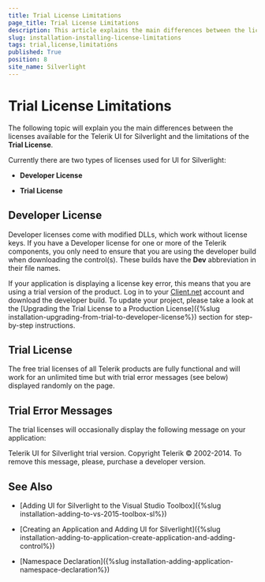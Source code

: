```yaml
---
title: Trial License Limitations
page_title: Trial License Limitations
description: This article explains the main differences between the licenses available for the Telerik UI for Silverlight and the limitations of the Trial License.
slug: installation-installing-license-limitations
tags: trial,license,limitations
published: True
position: 8
site_name: Silverlight
---
```


# Trial License Limitations

The following topic will explain you the main differences between the licenses available for the Telerik UI for Silverlight and the limitations of the __Trial License__.

Currently there are two types of licenses used for UI for Silverlight:

* __Developer License__

* __Trial License__

## Developer License

Developer licenses come with modified DLLs, which work without license keys. If you have a Developer license for one or more of the Telerik components, you only need to ensure that you are using the developer build when downloading the control(s). These builds have the __Dev__ abbreviation in their file names.

If your application is displaying a license key error, this means that you are using a trial version of the product. Log in to your [Client.net](http://www.Telerik.com/clientnet/) account and download the developer build. To update your project, please take a look at the [Upgrading the Trial License to a Production License]({%slug installation-upgrading-from-trial-to-developer-license%}) section for step-by-step instructions.

## Trial License

The free trial licenses of all Telerik products are fully functional and will work for an unlimited time but with trial error messages (see below) displayed randomly on the page.

## Trial Error Messages

The trial licenses will occasionally display the following message on your application:
        
Telerik UI for Silverlight trial version. Copyright Telerik © 2002-2014. To remove this message, please, purchase a developer version.

## See Also

 * [Adding UI for Silverlight to the Visual Studio Toolbox]({%slug installation-adding-to-vs-2015-toolbox-sl%})

 * [Creating an Application and Adding UI for Silverlight]({%slug installation-adding-to-application-create-application-and-adding-control%})

 * [Namespace Declaration]({%slug installation-adding-application-namespace-declaration%})
